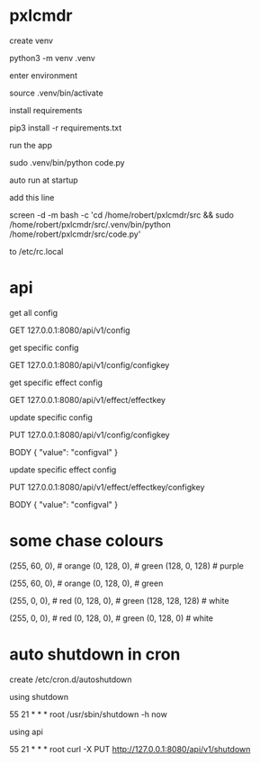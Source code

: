 # pxlcmdr

create venv

python3 -m venv .venv

enter environment

source .venv/bin/activate

install requirements

pip3 install -r requirements.txt

run the app

sudo .venv/bin/python code.py

auto run at startup

add this line

screen -d -m bash -c 'cd /home/robert/pxlcmdr/src && sudo /home/robert/pxlcmdr/src/.venv/bin/python /home/robert/pxlcmdr/src/code.py'

to /etc/rc.local

# api

get all config

GET 127.0.0.1:8080/api/v1/config

get specific config

GET 127.0.0.1:8080/api/v1/config/configkey

get specific effect config

GET 127.0.0.1:8080/api/v1/effect/effectkey

update specific config

PUT 127.0.0.1:8080/api/v1/config/configkey

BODY { "value": "configval" }

update specific effect config

PUT 127.0.0.1:8080/api/v1/effect/effectkey/configkey

BODY { "value": "configval" }

# some chase colours

 (255, 60, 0),   # orange
 (0, 128, 0),    # green
 (128, 0, 128)   # purple

 (255, 60, 0),   # orange
 (0, 128, 0),    # green

 (255, 0, 0),    # red
 (0, 128, 0),    # green
 (128, 128, 128) # white

 (255, 0, 0),    # red
 (0, 128, 0),    # green
 (0, 128, 0)     # white

# auto shutdown in cron

create /etc/cron.d/autoshutdown

using shutdown

55 21 * * * root /usr/sbin/shutdown -h now

using api

55 21 * * * root curl -X PUT http://127.0.0.1:8080/api/v1/shutdown
